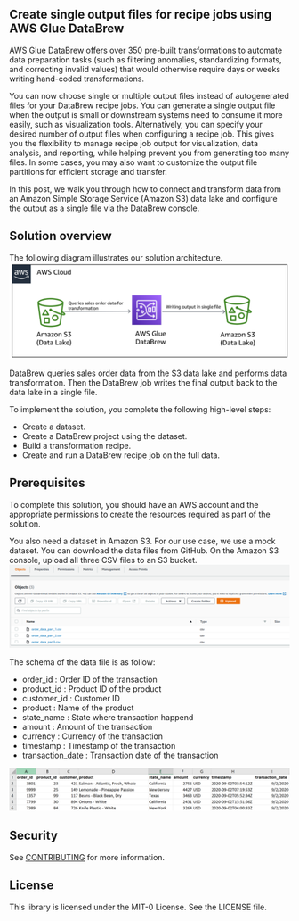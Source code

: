 ## Create single output files for recipe jobs using AWS Glue DataBrew

AWS Glue DataBrew offers over 350 pre-built transformations to automate data preparation tasks (such as filtering anomalies, standardizing formats, and correcting invalid values) that would otherwise require days or weeks writing hand-coded transformations.

You can now choose single or multiple output files instead of autogenerated files for your DataBrew recipe jobs. You can generate a single output file when the output is small or downstream systems need to consume it more easily, such as visualization tools. Alternatively, you can specify your desired number of output files when configuring a recipe job. This gives you the flexibility to manage recipe job output for visualization, data analysis, and reporting, while helping prevent you from generating too many files. In some cases, you may also want to customize the output file partitions for efficient storage and transfer.

In this post, we walk you through how to connect and transform data from an Amazon Simple Storage Service (Amazon S3) data lake and configure the output as a single file via the DataBrew console.

## Solution overview

The following diagram illustrates our solution architecture.
![Architecture](/image/BDB-2185-image001.png)

DataBrew queries sales order data from the S3 data lake and performs data transformation. Then the DataBrew job writes the final output back to the data lake in a single file.

To implement the solution, you complete the following high-level steps:

   + Create a dataset.
   + Create a DataBrew project using the dataset.
   + Build a transformation recipe.
   + Create and run a DataBrew recipe job on the full data.

## Prerequisites

To complete this solution, you should have an AWS account and the appropriate permissions to create the resources required as part of the solution.

You also need a dataset in Amazon S3. For our use case, we use a mock dataset. You can download the data files from GitHub. On the Amazon S3 console, upload all three CSV files to an S3 bucket.
![S3 Upload](/image/BDB-2185-image003.png)

The schema of the data file is as follow: 
 + order_id : Order ID of the transaction
 + product_id : Product ID of the product
 + customer_id : Customer ID
 + product : Name of the product
 + state_name : State where transaction happend
 + amount : Amount of the transaction
 + currency : Currency of the transaction
 + timestamp : Timestamp of the transaction
 + transaction_date : Transaction date of the transaction
 
![Schema](/image/schema.png)

## Security

See [CONTRIBUTING](CONTRIBUTING.md#security-issue-notifications) for more information.

## License

This library is licensed under the MIT-0 License. See the LICENSE file.


